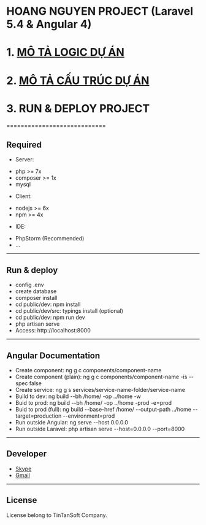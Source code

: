 # HOANG NGUYEN PROJECT (Laravel 5.4 & Angular 4)

# 1. [MÔ TẢ LOGIC DỰ ÁN](https://github.com/TinTanNTXinh/hoang-nguyen/blob/master/MoTaLogicHoangNguyen.md) 

# 2. [MÔ TẢ CẤU TRÚC DỰ ÁN](https://github.com/TinTanNTXinh/hoang-nguyen/blob/master/MoTaCodeHoangNguyen.md)

# 3. RUN & DEPLOY PROJECT
============================
## Required

- Server:
 + php >= 7x
 + composer >= 1x
 + mysql
- Client:
 + nodejs >= 6x
 + npm >= 4x

- IDE:
 + PhpStorm (Recommended)
 + ...
-----------------------------------
## Run & deploy

- config .env
- create database
- composer install
- cd public/dev: npm install
- cd public/dev/src: typings install (optional)
- cd public/dev: npm run dev
- php artisan serve
- Access: http://localhost:8000

-----------------------------------
## Angular Documentation

- Create component:            ng g c components/component-name
- Create component (plain):    ng g c components/component-name -is --spec false
- Create service:              ng g s services/service-name-folder/service-name
- Build to dev:                ng build --bh /home/ -op ../home -w
- Buid to prod:                ng build --bh /home/ -op ../home -prod -e=prod
- Buid to prod (full):         ng build --base-href /home/ --output-path ../home --target=production --environment=prod
- Run outside Angular:         ng serve --host 0.0.0.0
- Run outside Laravel:         php artisan serve --host=0.0.0.0 --port=8000

-----------------------------------
## Developer

- [Skype](ntxinh.tintansoft)
- [Gmail](ntxinh@tintansoft.com)
-----------------------------------
## License

License belong to TinTanSoft Company.
